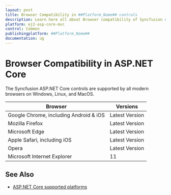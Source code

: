 ```yaml
---
layout: post
title: Browser Compatibility in ##Platform_Name## controls
description: Learn here all about Browser compatibility of Syncfusion ##Platform_Name## controls and more.
platform: ej2-asp-core-mvc
control: Common
publishingplatform: ##Platform_Name##
documentation: ug
---
```


# Browser Compatibility in ASP.NET Core

The Syncfusion ASP.NET Core controls are supported by all modern browsers on Windows, Linux, and MacOS.

|    Browser    |    Versions    |
|--------------|---------------|
|    Google Chrome, including Android & iOS    |    Latest Version  |
|    Mozilla Firefox    |    Latest Version  |
|    Microsoft Edge    |    Latest Version  |
|    Apple Safari, including iOS    |    Latest Version  |
|    Opera    |    Latest Version  |
|    Microsoft Internet Explorer    |    11  |

## See Also

* [ASP.NET Core supported platforms](https://docs.microsoft.com/en-us/aspnet/core/blazor/supported-platforms)
